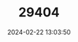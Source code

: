 ---
title: "29404"
category: "Hylaeamys laticeps"
draft: false
date: 2024-02-22 13:03:50
languages:
  English: ["Large-headed Rice Rat"]
---